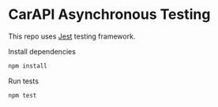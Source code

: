 # CarAPI Asynchronous Testing

This repo uses [Jest](https://jestjs.io/) testing framework.

Install dependencies
```bash
npm install
```

Run tests
```bash
npm test
```
